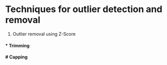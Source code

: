 # Techniques for outlier detection and removal

1) Outlier removal using Z-Score
#### * Trimming
#### # Capping
